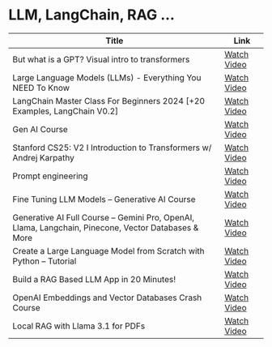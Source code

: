 # LLM, LangChain, RAG ...

| Title                                                                 | Link                                                                                                    |
| --------------------------------------------------------------------- | ------------------------------------------------------------------------------------------------------- |
| But what is a GPT? Visual intro to transformers                      | [Watch Video](https://www.youtube.com/watch?v=wjZofJX0v4M)                                             |
| Large Language Models (LLMs) - Everything You NEED To Know           | [Watch Video](https://www.youtube.com/watch?v=osKyvYJ3PRM)                                             |
| LangChain Master Class For Beginners 2024 [+20 Examples, LangChain V0.2] | [Watch Video](https://youtu.be/yF9kGESAi3M?si=FFs7_lG2m-qHRIoF)                                        |
| Gen AI Course                        | [Watch Video](https://www.youtube.com/watch?v=d4yCWBGFCEs)                                             |
| Stanford CS25: V2 I Introduction to Transformers w/ Andrej Karpathy | [Watch Video](https://www.youtube.com/watch?v=XfpMkf4rD6E)                                             |
| Prompt engineering                                                     | [Watch Video](https://www.youtube.com/watch?v=_ZvnD73m40o)                                             |
| Fine Tuning LLM Models – Generative AI Course                        | [Watch Video](https://www.youtube.com/watch?v=iOdFUJiB0Zc)                                             |
| Generative AI Full Course – Gemini Pro, OpenAI, Llama, Langchain, Pinecone, Vector Databases & More | [Watch Video](https://www.youtube.com/watch?v=mEsleV16qdo)                                             |
| Create a Large Language Model from Scratch with Python – Tutorial    | [Watch Video](https://www.youtube.com/watch?v=UU1WVnMk4E8&pp=ygUVbGFyZ2UgbGFuZ3VhZ2UgbW9kZWxz) |
| Build a RAG Based LLM App in 20 Minutes!                             | [Watch Video](https://www.youtube.com/watch?v=rz40ukZ3krQ)                                             |
| OpenAI Embeddings and Vector Databases Crash Course                   | [Watch Video](https://www.youtube.com/watch?v=ySus5ZS0b94)                                             |
| Local RAG with Llama 3.1 for PDFs | [Watch Video](https://www.youtube.com/watch?v=ofNbLa2-5SU) |